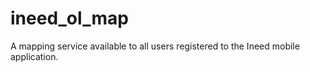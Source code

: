 # ineed_ol_map
A mapping service available to all users registered to the Ineed mobile application.
